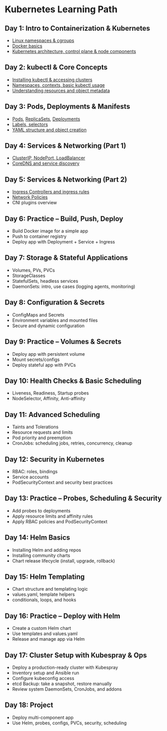 # Kubernetes Learning Path

## Day 1: Intro to Containerization & Kubernetes
- [Linux namespaces & cgroups](./1/ns_cgroups.md)
- [Docker basics](./1/docker.md)
- [Kubernetes architecture, control plane & node components](./1/arch.md)

## Day 2: kubectl & Core Concepts
- [Installing kubectl & accessing clusters](./2/kubectl.md)
- [Namespaces, contexts, basic kubectl usage](https://kubernetes.io/docs/reference/kubectl/quick-reference/#:~:text=kubectl%20%2DA-,Kubectl%20context%20and%20configuration,-Set%20which%20Kubernetes)
- [Understanding resources and object metadata](https://kubernetes.io/docs/reference/kubectl/quick-reference/#:~:text=special%2Duser%3ANoSchedule-,Resource%20types,-List%20all%20supported)

## Day 3: Pods, Deployments & Manifests
- [Pods](./3/pods.md), [ReplicaSets](https://kubernetes.io/docs/concepts/workloads/controllers/replicaset/), [Deployments](./3/deployments.md)
- [Labels, selectors](./3/labels.md)
- [YAML structure and object creation](./3/yaml.md)

## Day 4: Services & Networking (Part 1)
- [ClusterIP, NodePort, LoadBalancer](./4/service.md)
- [CoreDNS and service discovery](./4/coredns.md)

## Day 5: Services & Networking (Part 2)
- [Ingress Controllers and ingress rules](./5/ingress.md)
- [Network Policies](./5/policy.md)
- CNI plugins overview

## Day 6: Practice – Build, Push, Deploy
- Build Docker image for a simple app
- Push to container registry
- Deploy app with Deployment + Service + Ingress

## Day 7: Storage & Stateful Applications
- Volumes, PVs, PVCs
- StorageClasses
- StatefulSets, headless services
- DaemonSets: intro, use cases (logging agents, monitoring)

## Day 8: Configuration & Secrets
- ConfigMaps and Secrets
- Environment variables and mounted files
- Secure and dynamic configuration

## Day 9: Practice – Volumes & Secrets
- Deploy app with persistent volume
- Mount secrets/configs
- Deploy stateful app with PVCs

## Day 10: Health Checks & Basic Scheduling
- Liveness, Readiness, Startup probes
- NodeSelector, Affinity, Anti-affinity

## Day 11: Advanced Scheduling
- Taints and Tolerations
- Resource requests and limits
- Pod priority and preemption
- CronJobs: scheduling jobs, retries, concurrency, cleanup

## Day 12: Security in Kubernetes
- RBAC: roles, bindings
- Service accounts
- PodSecurityContext and security best practices

## Day 13: Practice – Probes, Scheduling & Security
- Add probes to deployments
- Apply resource limits and affinity rules
- Apply RBAC policies and PodSecurityContext

## Day 14: Helm Basics
- Installing Helm and adding repos
- Installing community charts
- Chart release lifecycle (install, upgrade, rollback)

## Day 15: Helm Templating
- Chart structure and templating logic
- values.yaml, template helpers
- conditionals, loops, and hooks

## Day 16: Practice – Deploy with Helm
- Create a custom Helm chart
- Use templates and values.yaml
- Release and manage app via Helm

## Day 17: Cluster Setup with Kubespray & Ops
- Deploy a production-ready cluster with Kubespray
- Inventory setup and Ansible run
- Configure kubeconfig access
- etcd Backup: take a snapshot, restore manually
- Review system DaemonSets, CronJobs, and addons

## Day 18: Project
- Deploy multi-component app
- Use Helm, probes, configs, PVCs, security, scheduling


